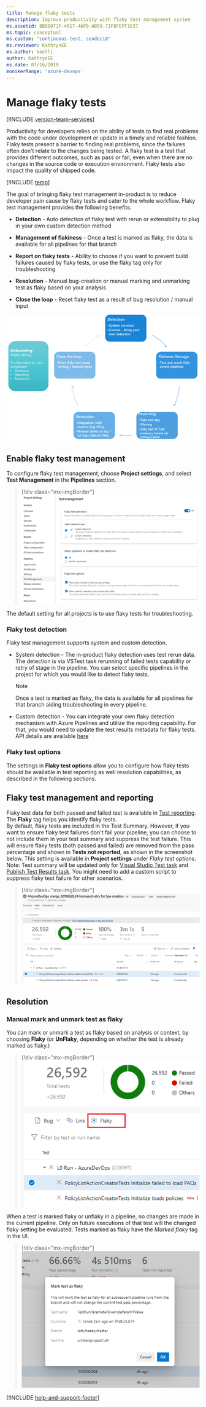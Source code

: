 ```yaml
---
title: Manage flaky tests
description: Improve productivity with flaky test management system
ms.assetid: BBDD071F-4017-4AF0-AB59-71F8FEFF1E37
ms.topic: conceptual 
ms.custom: "continuous-test, seodec18"
ms.reviewer: KathrynEE 
ms.author: kaelli
author: KathrynEE
ms.date: 07/16/2019
monikerRange: 'azure-devops'
---
```


# Manage flaky tests

[!INCLUDE [version-team-services](../includes/version-team-services.md)]

Productivity for developers relies on the ability of tests to find real problems with the code under development or update in a timely and reliable fashion. Flaky tests present a barrier to finding real problems, since the failures often don't relate to the changes being tested. A flaky test is a test that provides different outcomes, such as pass or fail, even when there are no changes in the source code or execution environment. Flaky tests also impact the quality of shipped code. 

[!INCLUDE [temp](../../includes/feature-support-cloud-only.md)] 


The goal of bringing flaky test management in-product is to reduce developer pain cause by flaky tests and cater to the whole workflow. Flaky test management provides the following benefits.

* **Detection** - Auto detection of flaky test with rerun or extensibility to plug in your own custom detection method

* **Management of flakiness** - Once a test is marked as flaky, the data is available for all pipelines for that branch 

* **Report on flaky tests** - Ability to choose if you want to prevent build failures caused by flaky tests, or use the flaky tag only for troubleshooting 

* **Resolution** - Manual bug-creation or manual marking and unmarking test as flaky based on your analysis

* **Close the loop** - Reset flaky test as a result of bug resolution / manual input

![Flaky lifecycle](media/flaky-test-management/flaky.png)

## Enable flaky test management

To configure flaky test management, choose **Project settings**, and select **Test Management** in the **Pipelines** section.

> [!div class="mx-imgBorder"]
> ![Flaky Setting](media/flaky-test-management/flaky_setting.png)

The default setting for all projects is to use flaky tests for troubleshooting. 

### Flaky test detection

Flaky test management supports system and custom detection.

* System detection - The in-product flaky detection uses test rerun data. The detection is via VSTest task rerunning of failed tests capability or retry of stage in the pipeline. You can select specific pipelines in the project for which you would like to detect flaky tests. 

   > [!Note]
   > Once a test is marked as flaky, the data is available for all pipelines for that branch aiding troubleshooting in every pipeline. 

* Custom detection - You can integrate your own flaky detection mechanism with Azure Pipelines and utilize the reporting capability. For that, you would need to update the test results metadata for flaky tests. API details are available [here](https://docs.microsoft.com/en-us/rest/api/azure/devops/testresults/result%20meta%20data/update)  

### Flaky test options

The settings in **Flaky test options** allow you to configure how flaky tests should be available in test reporting as well resolution capabilities, as described in the following sections. 

## Flaky test management and reporting

Flaky test data for both passed and failed test is available in [Test reporting](review-continuous-test-results-after-build.md). The **Flaky** tag helps you identify flaky tests.  
By default, flaky tests are included in the Test Summary. However, if you want to ensure flaky test failures don't fail your pipeline, you can choose to not include them in your test summary and suppress the test failure. This will ensure flaky tests (both passed and failed) are removed from the pass percentage and shown in **Tests not reported**, as shown in the screenshot below. 
This setting is available in **Project settings** under *Flaky test options*. 
Note: Test summary will be updated only for [Visual Studio Test task](../tasks/test/vstest.md) and [Publish Test Results task](../tasks/test/publish-test-results.md?view=azure-devops&tabs=yaml). You might need to add a custom script to suppress flaky test failure for other scenarios. 

> [!div class="mx-imgBorder"]
> ![Flaky Setting](media/flaky-test-management/flaky_reporting.png)

## Resolution

### Manual mark and unmark test as flaky

You can mark or unmark a test as flaky based on analysis or context, by choosing **Flaky** (or **UnFlaky**, depending on whether the test is already marked as flaky.)

> [!div class="mx-imgBorder"]
> ![Mark flaky Bug](media/flaky-test-management/mark-flaky-1.png)

When a test is marked flaky or unflaky in a pipeline, no changes are made in the current pipeline. Only on future executions of that test will the changed flaky setting be evaluated. 
Tests marked as flaky have the *Marked flaky* tag in the UI. 

> [!div class="mx-imgBorder"]
> ![Mark flaky Bug](media/flaky-test-management/markflaky.png)


<!---### Integration with manual bug creation
You can create bugs to manage flaky test debt. If you create or add to bug for a flaky test, *flaky* tag is added and then on resolution of the bug the test is unmarked as flaky. 

![Flaky Bug](media/flaky-test-management/flaky_bug.png)-->

[!INCLUDE [help-and-support-footer](includes/help-and-support-footer.md)] 


